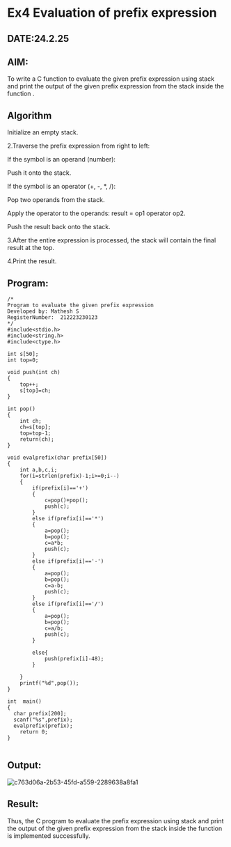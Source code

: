 # Ex4 Evaluation of prefix expression
## DATE:24.2.25
## AIM:
To write a C function to evaluate the given prefix expression using stack and print the output of the given prefix expression from the stack inside the function . 

## Algorithm
Initialize an empty stack.

2.Traverse the prefix expression from right to left:

If the symbol is an operand (number):

Push it onto the stack.

If the symbol is an operator (+, -, *, /):

Pop two operands from the stack.

Apply the operator to the operands: result = op1 operator op2.

Push the result back onto the stack.

3.After the entire expression is processed, the stack will contain the final result at the top.

4.Print the result.  

## Program:
```
/*
Program to evaluate the given prefix expression
Developed by: Mathesh S
RegisterNumber:  212223230123
*/
#include<stdio.h>
#include<string.h>
#include<ctype.h>

int s[50];
int top=0;

void push(int ch)
{
	top++;
	s[top]=ch;
}

int pop()
{
	int ch;
	ch=s[top];
	top=top-1;
	return(ch);
}

void evalprefix(char prefix[50])
{
  	int a,b,c,i;
  	for(i=strlen(prefix)-1;i>=0;i--)
  	{
  	    if(prefix[i]=='+')
  	    {
  	        c=pop()+pop();
  	        push(c);
  	    }
  	    else if(prefix[i]=='*')
  	    {
  	        a=pop();
  	        b=pop();
  	        c=a*b;
  	        push(c);
  	    }
  	    else if(prefix[i]=='-')
  	    {
  	        a=pop();
  	        b=pop();
  	        c=a-b;
  	        push(c);
  	    }
  	    else if(prefix[i]=='/')
  	    {
  	        a=pop();
  	        b=pop();
  	        c=a/b;
  	        push(c);
  	    }
  	       
  	    else{
  	        push(prefix[i]-48);
  	    }
  	    
  	}
  	printf("%d",pop());
}

int  main()
{
  char prefix[200];
  scanf("%s",prefix);
  evalprefix(prefix);
	return 0;
}


```

## Output:

![c763d06a-2b53-45fd-a559-2289638a8fa1](https://github.com/user-attachments/assets/d9fbe687-f590-4ef3-bf72-1415107c35c9)


## Result:
Thus, the C program to evaluate the prefix expression using stack and print the output of the given prefix expression from the stack inside the function is implemented successfully.

